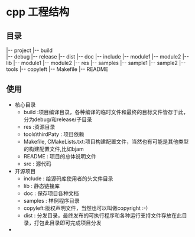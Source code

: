 # cpp 工程结构

## 目录

|-- project
    |-- build   
        |--  debug
        |-- release
    |-- dist
    |-- doc
    |-- include 
        |-- module1
        |-- module2
    |-- lib
    |-- module1
    |-- module2
    |-- res
    |-- samples 
        |-- sample1
        |-- sample2
    |-- tools
    |-- copyleft
    |-- Makefile
    |-- README

## 使用

- 核心目录
  - build :项目编译目录，各种编译的临时文件和最终的目标文件皆存于此，分为debug/和release/子目录
  - res :资源目录
  - tools\thirdPaty : 项目依赖
  - Makefile, CMakeLists.txt:项目构建配置文件，当然也有可能是其他类型的构建配置文件,比如bjam
  - README : 项目的总体说明文件
  - src : 源代码
- 开源项目
  - include : 给源码库使用者的头文件目录
  - lib : 静态链接库
  - doc : 保存项目各种文档
  - samples : 样例程序目录
  - copyleft:版权声明文件，当然也可以叫做copyright :-)
  - dist : 分发目录，最终发布的可执行程序和各种运行支持文件存放在此目录，打包此目录即可完成项目分发
- 